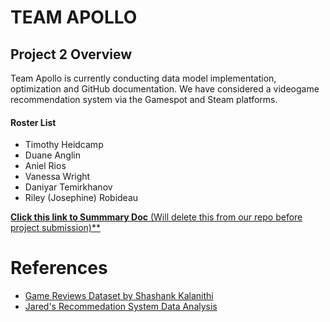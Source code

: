 # TEAM APOLLO
## Project 2 Overview
Team Apollo is currently conducting data model implementation, optimization and GitHub documentation. We have considered a videogame recommendation system via the Gamespot and Steam platforms.

#### Roster List
- Timothy Heidcamp
- Duane Anglin 
- Aniel Rios 
- Vanessa Wright 
- Daniyar Temirkhanov 
- Riley (Josephine) Robideau

[**Click this link to Summmary Doc** (Will delete this from our repo before project submission)**](https://docs.google.com/document/d/1_uuymdDroABmK8becVYevVApo8j1_2vc_oRuBR6Cp7w/edit)


# References
- [Game Reviews Dataset by Shashank Kalanithi](https://www.kaggle.com/datasets/sridharstreaks/game-reviews-dataset/data)
- [Jared's Recommedation System Data Analysis](https://github.com/Jmp13033/reccomendation_system/tree/master/app/helpers)
